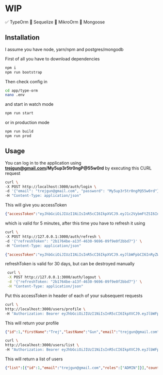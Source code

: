 # WIP

✅ TypeOrm
🚫 Sequelize
🚫 MikroOrm
🚫 Mongoose

## Installation

I assume you have node, yarn/npm and postgres/mongodb

First of all you have to download dependencies
```bash
npm i
npm run bootstrap
```

Then check config in
```bash
cd app/type-orm
nano .env
```

and start in watch mode
```bash
npm run start
```

or in production mode
```bash
npm run build
npm run prod
```

## Usage

You can log in to the application using **trejgun@gmail.com/My5up3r5tr0ngP@55w0rd** by executing this CURL request

```bash
curl \
-X POST http://localhost:3000/auth/login \
-d '{"email": "trejgun@gmail.com", "password": "My5up3r5tr0ngP@55w0rd"}' \
-H "Content-Type: application/json"
```

This will give you accessToken
```json
{"accessToken":"eyJhbGciOiJIUzI1NiIsInR5cCI6IkpXVCJ9.eyJ1c2VybmFtZSI6InRyZWpndW5AZ21haWwuY29tIiwic3ViIjoxLCJpYXQiOjE1NjU4NTgwMDUsImV4cCI6MTU2NTg1ODA2NX0.jqfDhj-sSHtOiT41eD0vBuj64lgBg87oGIyJ78c5gus"}
```

which is valid for 5 minutes, after this time you have to refresh it using
```sh
curl \
-X POST http://127.0.0.1:3000/auth/refresh \
-d '{"refreshToken": "2b1764be-a13f-4630-9696-09f9e0f2bbd7"}' \
-H "Content-Type: application/json"
```

```json
{"accessToken":"eyJhbGciOiJIUzI1NiIsInR5cCI6IkpXVCJ9.eyJlbWFpbCI6InRyZWpndW5AZ21haWwuY29tIiwiaWF0IjoxNTcyOTU3NjA0LCJleHAiOjE1NzMyNTc2MDR9.WSXXz20wbsOajwefbDQ7wb2tgdRLRby02AzhzfyDvjw","refreshToken":"72633d7f-2327-4508-940d-86780b3ba7b7","accessTokenExpiresAt":1572957798255,"refreshTokenExpiresAt":1575549498255}
```

refreshToken is valid for 30 days, but can be destroyed manually

```sh
 curl \
 -X POST http://127.0.0.1:3000/auth/logout \
 -d '{"refreshToken: "2b1764be-a13f-4630-9696-09f9e0f2bbd7"}' \
 -H "Content-Type: application/json"
 ```


Put this accessToken in header of each of your subsequent requests

```bash
curl \
http://localhost:3000/users/profile \
-H "Authorization: Bearer eyJhbGciOiJIUzI1NiIsInR5cCI6IkpXVCJ9.eyJlbWFpbCI6InRyZWpndW5AZ21haWwuY29tIiwiaWF0IjoxNTczOTk4ODM1LCJleHAiOjE1NzM5OTkxMzV9.b5GuR4X0BqD5CTj-KjVpXTl2D75CtTEfDxdR_ztBfpU"

```

This will return your profile
```json
{"id":1,"firstName":"Trej","lastName":"Gun","email":"trejgun@gmail.com","roles":["ADMIN"]}
```

```bash
curl \
http://localhost:3000/users/list \
-H "Authorization: Bearer eyJhbGciOiJIUzI1NiIsInR5cCI6IkpXVCJ9.eyJlbWFpbCI6InRyZWpndW5AZ21haWwuY29tIiwiaWQiOjEsImlhdCI6MTU3Mjc4MjA1MiwiZXhwIjoxNTcyNzgyMTEyfQ.JwBpPo8eK4WAY2hs4orkbQ7j-QShGToMixUiadGJZf4"

```

This will return a list of users
```json
{"list":[{"id":1,"email":"trejgun@gmail.com","roles":["ADMIN"]}],"count":1}
```
